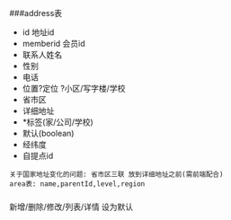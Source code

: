 ###address表
- id 地址id
- memberid 会员id
- 联系人姓名
- 性别
- 电话
- 位置?定位 ?小区/写字楼/学校
- 省市区
- 详细地址
- *标签(家/公司/学校)
- 默认(boolean)
- 经纬度
- 自提点id
```
关于国家地址变化的问题: 省市区三联 放到详细地址之前(需前端配合)
area表: name,parentId,level,region
```
### 
新增/删除/修改/列表/详情 设为默认